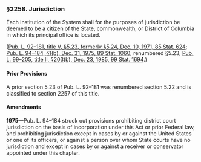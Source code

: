 ### §2258. Jurisdiction ###

Each institution of the System shall for the purposes of jurisdiction be deemed to be a citizen of the State, commonwealth, or District of Columbia in which its principal office is located.

([Pub. L. 92–181, title V, §5.23, formerly §5.24, Dec. 10, 1971, 85 Stat. 624](/statviewer.htm?volume=85&page=624); [Pub. L. 94–184, §1(b), Dec. 31, 1975, 89 Stat. 1060](/statviewer.htm?volume=89&page=1060); renumbered §5.23, [Pub. L. 99–205, title II, §203(b), Dec. 23, 1985, 99 Stat. 1694](/statviewer.htm?volume=99&page=1694).)

#### Prior Provisions ####

A prior section 5.23 of Pub. L. 92–181 was renumbered section 5.22 and is classified to section 2257 of this title.

#### Amendments ####

**1975**—Pub. L. 94–184 struck out provisions prohibiting district court jurisdiction on the basis of incorporation under this Act or prior Federal law, and prohibiting jurisdiction except in cases by or against the United States or one of its officers, or against a person over whom State courts have no jurisdiction and except in cases by or against a receiver or conservator appointed under this chapter.